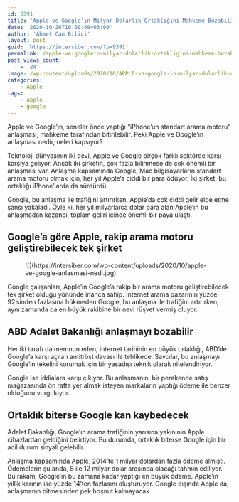 ```yaml
---
id: 9391
title: 'Apple ve Google’ın Milyar Dolarlık Ortaklığını Mahkeme Bozabilir'
date: '2020-10-26T10:00:49+03:00'
author: 'Ahmet Can Bilici'
layout: post
guid: 'https://intersiber.com/?p=9391'
permalink: /apple-ve-googlein-milyar-dolarlik-ortakligini-mahkeme-bozabilir/
post_views_count:
    - '24'
image: /wp-content/uploads/2020/10/APPLE-ve-google-in-milyar-dolarlik-ortakligini-mahkeme-bozabilir.png
categories:
    - Apple
tags:
    - apple
    - google
---
```


Apple ve Google’ın, seneler önce yaptığı “iPhone’un standart arama motoru” anlaşması, mahkeme tarafından bitirilebilir. Peki Apple ve Google’ın anlaşması nedir, neleri kapsıyor?

Teknoloji dünyasının iki devi, Apple ve Google birçok farklı sektörde karşı karşıya geliyor. Ancak iki şirketin, çok fazla bilinmese de çok önemli bir anlaşması var. Anlaşma kapsamında Google, Mac bilgisayarların standart arama motoru olmak için, her yıl Apple’a ciddi bir para ödüyor. İki şirket, bu ortaklığı iPhone’larda da sürdürdü.

Google, bu anlaşma ile trafiğini artırırken, Apple’da çok ciddi gelir elde etme şansı yakaladı. Öyle ki, her yıl milyarlarca dolar para alan Apple’ın bu anlaşmadan kazancı, toplam geliri içinde önemli bir paya ulaştı.

## Google’a göre Apple, rakip arama motoru geliştirebilecek tek şirket

<figure class="wp-block-image size-large">![](https://intersiber.com/wp-content/uploads/2020/10/apple-ve-google-anlasmasi-nedi.jpg)</figure>Google çalışanları, Apple’ın Google’a rakip bir arama motoru geliştirebilecek tek şirket olduğu yönünde inanca sahip. İnternet arama pazarının yüzde 92’sinden fazlasına hükmeden Google, bu anlaşma ile trafiğini artırırken, aynı zamanda da en büyük rakibine bir nevi rüşvet vermiş oluyor.

## ABD Adalet Bakanlığı anlaşmayı bozabilir

Her iki tarafı da memnun eden, internet tarihinin en büyük ortaklığı, ABD’de Google’a karşı açılan antitröst davası ile tehlikede. Savcılar, bu anlaşmayı Google’ın tekelini korumak için bir yasadışı teknik olarak nitelendiriyor.

Google ise iddialara karşı çıkıyor. Bu anlaşmanın, bir perakende satış mağazasında ön rafta yer almak isteyen markaların yaptığı ödeme ile benzer olduğunu vurguluyor.

## Ortaklık biterse Google kan kaybedecek

Adalet Bakanlığı, Google’ın arama trafiğinin yarısına yakınının Apple cihazlardan geldiğini belirtiyor. Bu durumda, ortaklık biterse Google için bir acil durum sinyali gelebilir.

Anlaşma kapsamında Apple, 2014’te 1 milyar dolardan fazla ödeme almıştı. Ödemelerin şu anda, 8 ile 12 milyar dolar arasında olacağı tahmin ediliyor. Bu rakam, Google’ın bu zamana kadar yaptığı en büyük ödeme. Apple’ın yıllık karının ise yüzde 14’ten fazlasını oluşturuyor. Google dışında Apple da, anlaşmanın bitmesinden pek hoşnut kalmayacak.